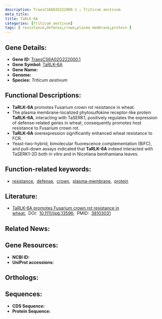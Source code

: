 ```yaml
---
description: TraesCS6A02G222000.1 ; Triticum aestivum
meta_title:
title: TaRLK-6A
categories: [Triticum aestivum]
tags: [ resistance,defense,crown,plasma membrane,protein ]
---
```


## Gene Details:
- **Gene ID:** [TraesCS6A02G222000.1]()
- **Gene Symbol:** <u>TaRLK-6A</u>
- **Gene Name:** 
- **Genome:** []()
- **Species:** *Triticum aestivum*

## Functional Descriptions:
   - **TaRLK-6A** promotes Fusarium crown rot resistance in wheat.
   - The plasma membrane-localized phytosulfokine receptor-like protein **TaRLK-6A**, interacting with TaSERK1, positively regulates the expression of defense-related genes in wheat, consequently promotes host resistance to Fusarium crown rot.
   - **TaRLK-6A** overexpression significantly enhanced wheat resistance to FCR.
   - Yeast-two-hybrid, bimolecular fluorescence complementation (BiFC), and pull-down assays indicated that **TaRLK-6A** indeed interacted with TaSERK1-2D both in vitro and in Nicotiana benthamiana leaves.

## Function-related keywords:
   - [resistance](/tags/resistance/),&nbsp;&nbsp;[defense](/tags/defense/),&nbsp;&nbsp;[crown](/tags/crown/),&nbsp;&nbsp;[plasma-membrane](/tags/plasma-membrane/),&nbsp;&nbsp;[protein](/tags/protein/)

## Literature:
   - [TaRLK-6A promotes Fusarium crown rot resistance in wheat.](https://doi.org/10.1111/jipb.13596)&nbsp;&nbsp;DOI:&nbsp;&nbsp;[10.1111/jipb.13596](https://doi.org/10.1111/jipb.13596);&nbsp;&nbsp;PMID:&nbsp;&nbsp;[38103031](https://pubmed.ncbi.nlm.nih.gov/38103031/)

## Related News:

## Gene Resources:
- **NCBI ID:**  [](https://www.ncbi.nlm.nih.gov/gene/?term=)
- **UniProt accessions:**  [](https://www.uniprot.org/uniprotkb//entry)

## Orthologs:

## Sequences:
- **CDS Sequence:**
- **Protein Sequence:**
